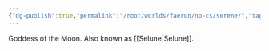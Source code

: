 ```yaml
---
{"dg-publish":true,"permalink":"/root/worlds/faerun/np-cs/serene/","tags":["Faerun"]}
---
```


Goddess of the Moon. Also known as [[Selune\|Selune]].

